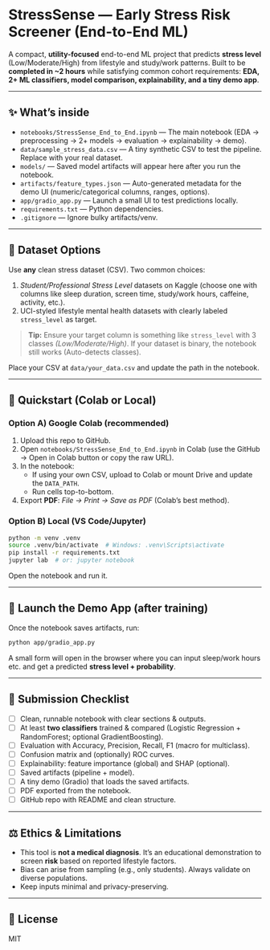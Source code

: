 # StressSense — Early Stress Risk Screener (End-to-End ML)

A compact, **utility-focused** end-to-end ML project that predicts **stress level** (Low/Moderate/High) from lifestyle and study/work patterns. Built to be **completed in ~2 hours** while satisfying common cohort requirements: **EDA, 2+ ML classifiers, model comparison, explainability, and a tiny demo app**.

---

## ✨ What’s inside
- `notebooks/StressSense_End_to_End.ipynb` — The main notebook (EDA → preprocessing → 2+ models → evaluation → explainability → demo).
- `data/sample_stress_data.csv` — A tiny synthetic CSV to test the pipeline. Replace with your real dataset.
- `models/` — Saved model artifacts will appear here after you run the notebook.
- `artifacts/feature_types.json` — Auto-generated metadata for the demo UI (numeric/categorical columns, ranges, options).
- `app/gradio_app.py` — Launch a small UI to test predictions locally.
- `requirements.txt` — Python dependencies.
- `.gitignore` — Ignore bulky artifacts/venv.
  
---

## 🧪 Dataset Options
Use **any** clean stress dataset (CSV). Two common choices:
1. *Student/Professional Stress Level* datasets on Kaggle (choose one with columns like sleep duration, screen time, study/work hours, caffeine, activity, etc.).
2. UCI-styled lifestyle mental health datasets with clearly labeled `stress_level` as target.

> **Tip:** Ensure your target column is something like `stress_level` with 3 classes *(Low/Moderate/High)*. If your dataset is binary, the notebook still works (Auto-detects classes).

Place your CSV at `data/your_data.csv` and update the path in the notebook.

---

## 🚀 Quickstart (Colab or Local)

### Option A) Google Colab (recommended)
1. Upload this repo to GitHub.
2. Open `notebooks/StressSense_End_to_End.ipynb` in Colab (use the GitHub → Open in Colab button or copy the raw URL).
3. In the notebook:
   - If using your own CSV, upload to Colab or mount Drive and update the `DATA_PATH`.
   - Run cells top-to-bottom.
4. Export **PDF**: *File → Print → Save as PDF* (Colab’s best method).

### Option B) Local (VS Code/Jupyter)
```bash
python -m venv .venv
source .venv/bin/activate  # Windows: .venv\Scripts\activate
pip install -r requirements.txt
jupyter lab  # or: jupyter notebook
```
Open the notebook and run it.

---

## 🧩 Launch the Demo App (after training)
Once the notebook saves artifacts, run:
```bash
python app/gradio_app.py
```
A small form will open in the browser where you can input sleep/work hours etc. and get a predicted **stress level + probability**.

---

## 📝 Submission Checklist
- [ ] Clean, runnable notebook with clear sections & outputs.
- [ ] At least **two classifiers** trained & compared (Logistic Regression + RandomForest; optional GradientBoosting).
- [ ] Evaluation with Accuracy, Precision, Recall, F1 (macro for multiclass).
- [ ] Confusion matrix and (optionally) ROC curves.
- [ ] Explainability: feature importance (global) and SHAP (optional).
- [ ] Saved artifacts (pipeline + model).
- [ ] A tiny demo (Gradio) that loads the saved artifacts.
- [ ] PDF exported from the notebook.
- [ ] GitHub repo with README and clean structure.

---

## ⚖️ Ethics & Limitations
- This tool is **not a medical diagnosis**. It’s an educational demonstration to screen **risk** based on reported lifestyle factors.
- Bias can arise from sampling (e.g., only students). Always validate on diverse populations.
- Keep inputs minimal and privacy-preserving.

---

## 📄 License
MIT
